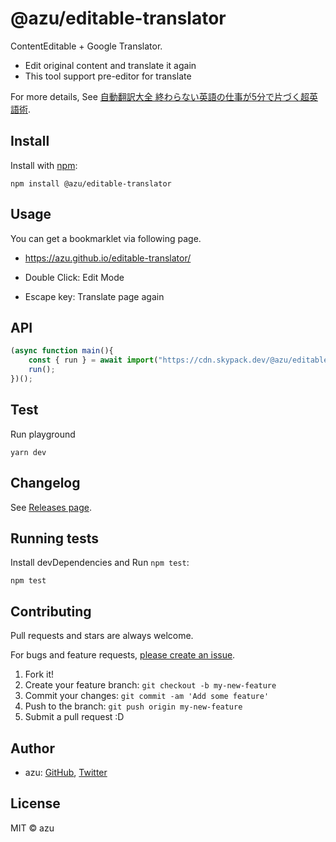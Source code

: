 # @azu/editable-translator

ContentEditable + Google Translator.

- Edit original content and translate it again
- This tool support pre-editor for translate

For more details, See [自動翻訳大全 終わらない英語の仕事が5分で片づく超英語術](https://www.amazon.co.jp/dp/B08M3JC1Q1/).

## Install

Install with [npm](https://www.npmjs.com/):

    npm install @azu/editable-translator

## Usage

You can get a bookmarklet via following page.

- <https://azu.github.io/editable-translator/>

- Double Click: Edit Mode
- Escape key: Translate page again

## API

```js
(async function main(){
    const { run } = await import("https://cdn.skypack.dev/@azu/editable-translator");
    run();
})();
```


## Test

Run playground

    yarn dev

## Changelog

See [Releases page](https://github.com/azu/editable-translator/releases).

## Running tests

Install devDependencies and Run `npm test`:

    npm test

## Contributing

Pull requests and stars are always welcome.

For bugs and feature requests, [please create an issue](https://github.com/azu/editable-translator/issues).

1. Fork it!
2. Create your feature branch: `git checkout -b my-new-feature`
3. Commit your changes: `git commit -am 'Add some feature'`
4. Push to the branch: `git push origin my-new-feature`
5. Submit a pull request :D

## Author

- azu: [GitHub](https://github.com/azu), [Twitter](https://twitter.com/azu_re)

## License

MIT © azu
